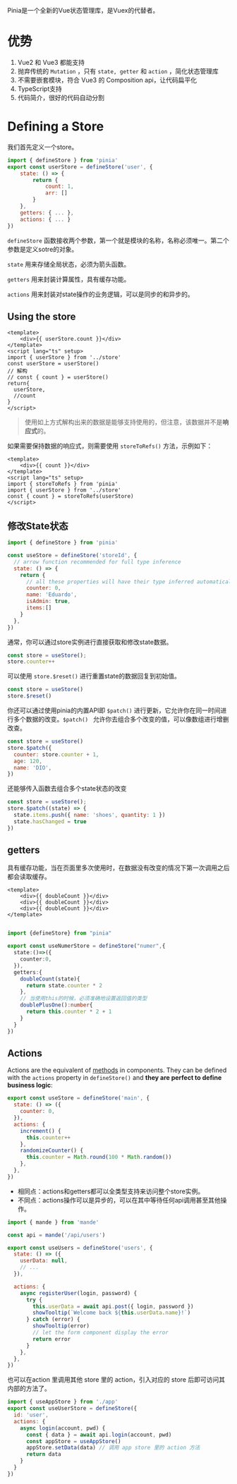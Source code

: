 Pinia是一个全新的Vue状态管理库，是Vuex的代替者。

# 优势

1. Vue2 和 Vue3 都能支持
2. 抛弃传统的 `Mutation` ，只有 `state, getter` 和 `action` ，简化状态管理库
3. 不需要嵌套模块，符合 Vue3 的 Composition api，让代码扁平化
4. TypeScript支持
5. 代码简介，很好的代码自动分割

# Defining a Store

我们首先定义一个store。

```js
import { defineStore } from 'pinia'
export const userStore = defineStore('user', {
    state: () => {
        return { 
            count: 1,
            arr: []
        }
    },
    getters: { ... },
    actions: { ... }
})
```

`defineStore` 函数接收两个参数，第一个就是模块的名称，名称必须唯一。第二个参数是定义sotre的对象。

`state` 用来存储全局状态，必须为箭头函数。

`getters` 用来封装计算属性，具有缓存功能。

`actions` 用来封装对state操作的业务逻辑，可以是同步的和异步的。

## Using the store

```vue
<template>
    <div>{{ userStore.count }}</div>
</template>
<script lang="ts" setup>
import { userStore } from '../store'
const userStore = userStore()
// 解构
// const { count } = userStore()
return{
  userStore,
  //count
}
</script>
```

> 使用如上方式解构出来的数据是能够支持使用的，但注意，该数据并不是**响应式**的。

如果需要保持数据的响应式，则需要使用 `storeToRefs()` 方法，示例如下：

```vue
<template>
    <div>{{ count }}</div>
</template>
<script lang="ts" setup>
import { storeToRefs } from 'pinia'
import { userStore } from '../store'
const { count } = storeToRefs(userStore)
</script>
```

## 修改State状态

```js
import { defineStore } from 'pinia'

const useStore = defineStore('storeId', {
  // arrow function recommended for full type inference
  state: () => {
    return {
      // all these properties will have their type inferred automatically
      counter: 0,
      name: 'Eduardo',
      isAdmin: true,
      items:[]
    }
  },
})
```

通常，你可以通过store实例进行直接获取和修改state数据。

```js
const store = useStore();
store.counter++
```

可以使用 `store.$reset()` 进行重置state的数据回复到初始值。

```js
const store = useStore()
store.$reset()
```

你还可以通过使用pinia的内置API即 `$patch()` 进行更新，它允许你在同一时间进行多个数据的改变。`$patch() ` 允许你去组合多个改变的值，可以像数组进行增删改查。

```js
const store = useStore()
store.$patch({
  counter: store.counter + 1,
  age: 120,
  name: 'DIO',
})
```

还能够传入函数去组合多个state状态的改变

```js
const store = useStore();
store.$patch((state) => {
  state.items.push({ name: 'shoes', quantity: 1 })
  state.hasChanged = true
})
```

## getters

具有缓存功能，当在页面里多次使用时，在数据没有改变的情况下第一次调用之后都会读取缓存。

```vue
<template>
    <div>{{ doubleCount }}</div>
    <div>{{ doubleCount }}</div>
    <div>{{ doubleCount }}</div>
</template>
```

```typescript

import {defineStore} from "pinia"

export const useNumerStore = defineStore("numer",{
  state:()=>({
    counter:0,
  }),
  getters:{
    doubleCount(state){
      return state.counter * 2
    },
    // 当使用this的时候，必须准确地设置返回值的类型
    doublePlusOne():number{
      return this.counter * 2 + 1
    }
  }
})
```

## Actions

Actions are the equivalent of [methods](https://v3.vuejs.org/guide/data-methods.html#methods) in components. They can be defined with the `actions` property in `defineStore()` and **they are perfect to define business logic**:

```js
export const useStore = defineStore('main', {
  state: () => ({
    counter: 0,
  }),
  actions: {
    increment() {
      this.counter++
    },
    randomizeCounter() {
      this.counter = Math.round(100 * Math.random())
    },
  },
})
```

- 相同点：actions和getters都可以全类型支持来访问整个store实例。
- 不同点：actions操作可以是异步的，可以在其中等待任何api调用甚至其他操作。

```js
import { mande } from 'mande'

const api = mande('/api/users')

export const useUsers = defineStore('users', {
  state: () => ({
    userData: null,
    // ...
  }),

  actions: {
    async registerUser(login, password) {
      try {
        this.userData = await api.post({ login, password })
        showTooltip(`Welcome back ${this.userData.name}!`)
      } catch (error) {
        showTooltip(error)
        // let the form component display the error
        return error
      }
    },
  },
})
```

也可以在action 里调用其他 store 里的 action，引入对应的 store 后即可访问其内部的方法了。

```js
import { useAppStore } from './app'
export const useUserStore = defineStore({
  id: 'user',
  actions: {
    async login(account, pwd) {
      const { data } = await api.login(account, pwd)
      const appStore = useAppStore()
      appStore.setData(data) // 调用 app store 里的 action 方法
      return data
    }
  }
})
```

